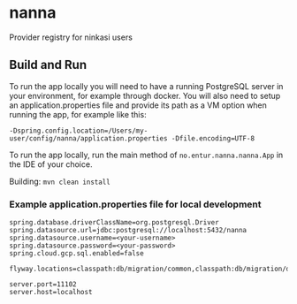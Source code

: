 # nanna

Provider registry for ninkasi users

## Build and Run

To run the app locally you will need to have a running PostgreSQL server in your environment, for example through docker. 
You will also need to setup an application.properties file and provide its path as a VM option when running the app, 
for example like this:

`-Dspring.config.location=/Users/my-user/config/nanna/application.properties -Dfile.encoding=UTF-8`

To run the app locally, run the main method of `no.entur.nanna.nanna.App` in the IDE of your choice.

Building:
`mvn clean install`


### Example application.properties file for local development

```
spring.database.driverClassName=org.postgresql.Driver
spring.datasource.url=jdbc:postgresql://localhost:5432/nanna
spring.datasource.username=<your-username>
spring.datasource.password=<your-password>
spring.cloud.gcp.sql.enabled=false

flyway.locations=classpath:db/migration/common,classpath:db/migration/dev

server.port=11102
server.host=localhost
```
